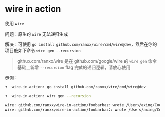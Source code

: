 # wire in action

使用 `wire`

问题：原生的 `wire` 无法递归生成

解决：可使用 `go install github.com/ranxx/wire/cmd/wire@dev`，然后在你的项目敲如下命令 `wire gen --recursion`
> github.com/ranxx/wire 是在 github.com/google/wire 的 `wire gen` 命令基础上新增 `--recursion` flag 完成的递归逻辑，请放心使用

示例：
```bash
➜  wire-in-action: go install github.com/ranxx/wire/cmd/wire@dev

➜  wire-in-action: wire gen --recursion

wire: github.com/ranxx/wire-in-action/foobarbaz: wrote /Users/axing/Code/ranxx/wire-in-action/foobarbaz/wire_gen.go
wire: github.com/ranxx/wire-in-action/foobarbaz2: wrote /Users/axing/Code/ranxx/wire-in-action/foobarbaz2/wire_gen.go
```